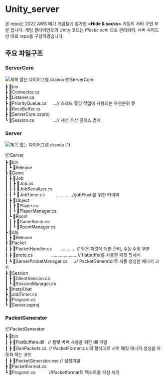 # Unity_server
본 repo는 2022 AWS 메가 게임잼에 참가한 **<Hide &  socks>** 게임의 서버 구현 부분 입니다.
게임 클라이언트의 Unity 코드는 *Plastic scm* 으로 관리되어, 서버 사이드만 따로 repo를 구성하였습니다.
## 주요 파일구조

### **ServerCore**
![제목 없는 다이어그램 drawio](https://user-images.githubusercontent.com/28249906/232250268-5a956151-844c-4936-8522-2c0999324046.png)
📦ServerCore  
 ┣ 📂bin  
 ┣ 📜Connector.cs  
 ┣ 📜Listener.cs  
 ┣ 📜PriorityQueue.cs  &nbsp;&nbsp;&nbsp;  ...// 스레드 큐잉 작업에 사용되는 우선순위 큐  
 ┣ 📜RecvBuffer.cs  
 ┣ 📜ServerCore.csproj  
 ┗ 📜Session.cs  &nbsp;&nbsp;&nbsp;&nbsp;&nbsp;&nbsp;&nbsp;&nbsp;&nbsp;&nbsp;&nbsp;&nbsp;&nbsp;  ...// 세션 추상 클래스 명세

### **Server**  
![제목 없는 다이어그램 drawio (1)](https://user-images.githubusercontent.com/28249906/232250273-58b1fe3a-1203-456d-8080-3ea6aa1abc85.png)

 📦Server  
 ┣ 📂bin  
 ┃ ┗ 📂Release  
 ┣ 📂Game  
 ┃ ┣ 📂Job  
 ┃ ┃ ┣ 📜Job.cs  
 ┃ ┃ ┣ 📜JobSerializer.cs  
 ┃ ┃ ┗ 📜JobTimer.cs  &nbsp;&nbsp;&nbsp;&nbsp;&nbsp;&nbsp;&nbsp; .............//jobFlush를 위한 타이머  
 ┃ ┣ 📂Object  
 ┃ ┃ ┣ 📜Player.cs  
 ┃ ┃ ┗ 📜PlayerManager.cs  
 ┃ ┗ 📂Room  
 ┃ ┃ ┣ 📜GameRoom.cs  
 ┃ ┃ ┗ 📜RoomManager.cs  
 ┣ 📂obj  
 ┃ ┣ 📂Release  
 ┣ 📂Packet  
 ┃ ┣ 📜PacketHandler.cs&nbsp;&nbsp;&nbsp;&nbsp;&nbsp;&nbsp;&nbsp;.............// 받은 패킷에 대한 관리, 수동 수정 부분  
 ┃ ┣ 📜proto.cs&nbsp;&nbsp;&nbsp;&nbsp;&nbsp;&nbsp;&nbsp;&nbsp;&nbsp;&nbsp;&nbsp;&nbsp;&nbsp;&nbsp;&nbsp;.....................// flatbuffer를 사용한 패킷 명세서  
 ┃ ┗ 📜ServerPacketManager.cs&nbsp;&nbsp;&nbsp;...// PacketGenerator로 자동 생성한 매니저 코드   
 ┣ 📂Session  
 ┃ ┣ 📜ClientSession.cs  
 ┃ ┗ 📜SessionManager.cs  
 ┣ 📜install.bat  
 ┣ 📜JobTimer.cs  
 ┣ 📜Program.cs  
 ┗ 📜Server.csproj 

 ### **PacketGenerator** 

 📦PacketGenerator  
 ┣ 📂bin  
 ┃ ┣ 📜FlatBuffers.dll&nbsp;&nbsp;&nbsp;// 플랫 버퍼 사용을 위한 dll 파일  
 ┃ ┣ 📜GenPackets.cs &nbsp;// PacketFormet.cs 의 형식대로 서버 패킷 매니저 생성을 자동화 하는 코드  
 ┃ ┣ 📜PacketGenerator.exe  // 실행파일  
 ┣ 📜PacketFormat.cs  
 ┗ 📜Program.cs  &nbsp;&nbsp;&nbsp;&nbsp;&nbsp;&nbsp;&nbsp;&nbsp;&nbsp;&nbsp;//Packetformat의 텍스트를 파싱 처리  
